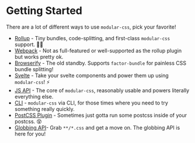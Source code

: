 # Getting Started

There are a lot of different ways to use `modular-css`, pick your favorite!

- [Rollup](#rollup) - Tiny bundles, code-splitting, and first-class `modular-css` support. 👌🏻
- [Webpack](#webpack) - Not as full-featured or well-supported as the rollup plugin but works pretty ok.
- [Browserify](#browserify) - The old standby. Supports `factor-bundle` for painless CSS bundle splitting!
- [Svelte](#svelte) - Take your svelte components and power them up using `modular-css`! ⚡
- [JS API](#js-api) - The core of `modular-css`, reasonably usable and powers literally everything else.
- [CLI](#cli) - `modular-css` via CLI, for those times where you need to try something really quickly.
- [PostCSS Plugin](#postcss-plugin) - Sometimes just gotta run some postcss inside of your postcss. 😵
- [Globbing API](#)- Grab `**/*.css` and get a move on. The globbing API is here for you!
